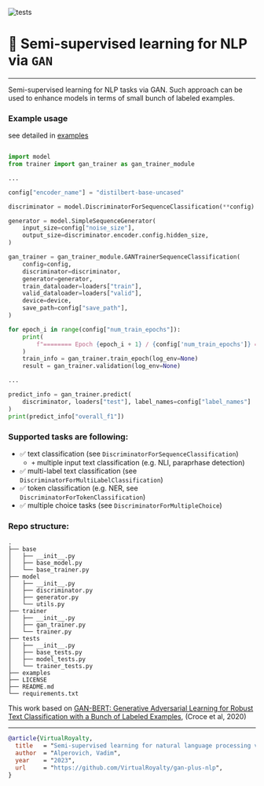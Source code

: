 ![tests](https://github.com/VirtualRoyalty/gan-token-classification/actions/workflows/ci.yml/badge.svg)

# 🦍 Semi-supervised learning for NLP via `GAN`
---

Semi-supervised learning for NLP tasks via GAN. Such approach can be used to enhance models in terms of small bunch of labeled examples.

### Example usage

see detailed in [examples](https://github.com/VirtualRoyalty/gan-plus-nlp/blob/main/examples/sequence-classification.ipynb)

```python

import model
from trainer import gan_trainer as gan_trainer_module

...

config["encoder_name"] = "distilbert-base-uncased"

discriminator = model.DiscriminatorForSequenceClassification(**config)

generator = model.SimpleSequenceGenerator(
    input_size=config["noise_size"],
    output_size=discriminator.encoder.config.hidden_size,
)

gan_trainer = gan_trainer_module.GANTrainerSequenceClassification(
    config=config,
    discriminator=discriminator,
    generator=generator,
    train_dataloader=loaders["train"],
    valid_dataloader=loaders["valid"],
    device=device,
    save_path=config["save_path"],
)

for epoch_i in range(config["num_train_epochs"]):
    print(
        f"======== Epoch {epoch_i + 1} / {config['num_train_epochs']} ========"
    )
    train_info = gan_trainer.train_epoch(log_env=None)
    result = gan_trainer.validation(log_env=None)

...

predict_info = gan_trainer.predict(
    discriminator, loaders["test"], label_names=config["label_names"]
)
print(predict_info["overall_f1"])
```

### Supported tasks are following:

-  ✅ text classification (see `DiscriminatorForSequenceClassification`)
   - `+` multiple input text classification (e.g. NLI, paraprhase detection)
-  ✅ multi-label text classification (see `DiscriminatorForMultiLabelClassification`)
-  ✅ token classification (e.g. NER, see  `DiscriminatorForTokenClassification`)
-  ✅ multiple choice tasks (see `DiscriminatorForMultipleChoice`)


### Repo structure:
```
.
├── base
│   ├── __init__.py
│   ├── base_model.py
│   └── base_trainer.py
├── model
│   ├── __init__.py
│   ├── discriminator.py
│   ├── generator.py
│   └── utils.py
├── trainer
│   ├── __init__.py
│   ├── gan_trainer.py
│   └── trainer.py
├── tests
│   ├── __init__.py
│   ├── base_tests.py
│   ├── model_tests.py
│   └── trainer_tests.py
├── examples
├── LICENSE
├── README.md
└── requirements.txt
```

This work based on [GAN-BERT: Generative Adversarial Learning for
Robust Text Classification with a Bunch of Labeled Examples](https://aclanthology.org/2020.acl-main.191.pdf), (Croce et al, 2020)

---

```BibTex
@article{VirtualRoyalty,
  title   = "Semi-supervised learning for natural language processing via GAN.",
  author  = "Alperovich, Vadim",
  year    = "2023",
  url     = "https://github.com/VirtualRoyalty/gan-plus-nlp",
}
```
